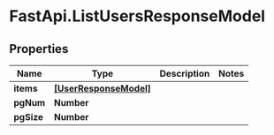 # FastApi.ListUsersResponseModel

## Properties

Name | Type | Description | Notes
------------ | ------------- | ------------- | -------------
**items** | [**[UserResponseModel]**](UserResponseModel.md) |  | 
**pgNum** | **Number** |  | 
**pgSize** | **Number** |  | 


